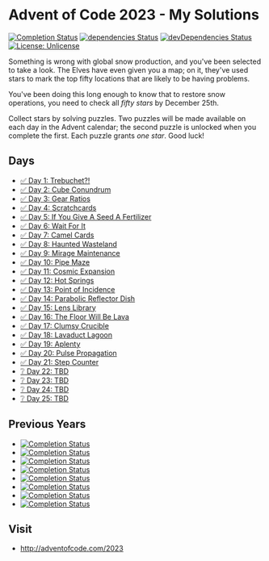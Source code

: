# Advent of Code 2023 - My Solutions
[![Completion Status](https://img.shields.io/endpoint?url=https://raw.githubusercontent.com/staddi99/AdventOfCode/master/.github/badges/completion-2023.json)](https://github.com/staddi99/AdventOfCode/tree/main/2023)
[![dependencies Status](https://status.david-dm.org/gh/staddi99/AdventOfCode.svg)](https://david-dm.org/staddi99/AdventOfCode)
[![devDependencies Status](https://status.david-dm.org/gh/staddi99/AdventOfCode.svg?type=dev)](https://david-dm.org/staddi99/AdventOfCode?type=dev)
[![License: Unlicense](https://img.shields.io/github/license/staddi99/AdventOfCode)](https://raw.githubusercontent.com/staddi99/AdventOfCode/master/LICENSE)

Something is wrong with global snow production, and you've been selected to take a look. The Elves have even given you a map; on it, they've used stars to mark the top fifty locations that are likely to be having problems.

You've been doing this long enough to know that to restore snow operations, you need to check all _fifty stars_ by December 25th.

Collect stars by solving puzzles. Two puzzles will be made available on each day in the Advent calendar; the second puzzle is unlocked when you complete the first. Each puzzle grants _one star_. Good luck!

## Days

*  [✅ Day 1: Trebuchet?!](day_1/)
*  [✅ Day 2: Cube Conundrum](day_2/)
*  [✅ Day 3: Gear Ratios](day_3/)
*  [✅ Day 4: Scratchcards](day_4/)
*  [✅ Day 5: If You Give A Seed A Fertilizer](day_5/)
*  [✅ Day 6: Wait For It](day_6/)
*  [✅ Day 7: Camel Cards](day_7/)
*  [✅ Day 8: Haunted Wasteland](day_8/)
*  [✅ Day 9: Mirage Maintenance](day_9/)
*  [✅ Day 10: Pipe Maze](day_10/)
*  [✅ Day 11: Cosmic Expansion](day_11/)
*  [✅ Day 12: Hot Springs](day_12/)
*  [✅ Day 13: Point of Incidence](day_13/)
*  [✅ Day 14: Parabolic Reflector Dish](day_14/)
*  [✅ Day 15: Lens Library](day_15/)
*  [✅ Day 16: The Floor Will Be Lava](day_16/)
*  [✅ Day 17: Clumsy Crucible](day_17/)
*  [✅ Day 18: Lavaduct Lagoon](day_18/)
*  [✅ Day 19: Aplenty](day_19/)
*  [✅ Day 20: Pulse Propagation](day_20/)
*  [✅ Day 21: Step Counter](day_21/)
*  [❔ Day 22: TBD]()
*  [❔ Day 23: TBD]()
*  [❔ Day 24: TBD]()
*  [❔ Day 25: TBD]()

## Previous Years
*  [![Completion Status](https://img.shields.io/endpoint?url=https://raw.githubusercontent.com/staddi99/AdventOfCode/master/.github/badges/completion-2022.json&label=2022)](https://github.com/staddi99/AdventOfCode/tree/main/2022)
*  [![Completion Status](https://img.shields.io/endpoint?url=https://raw.githubusercontent.com/staddi99/AdventOfCode/master/.github/badges/completion-2021.json&label=2021)](https://github.com/staddi99/AdventOfCode/tree/main/2021)
*  [![Completion Status](https://img.shields.io/endpoint?url=https://raw.githubusercontent.com/staddi99/AdventOfCode/master/.github/badges/completion-2020.json&label=2020)](https://github.com/staddi99/AdventOfCode/tree/main/2020)
*  [![Completion Status](https://img.shields.io/endpoint?url=https://raw.githubusercontent.com/staddi99/AdventOfCode/master/.github/badges/completion-2019.json&label=2019)](https://github.com/staddi99/AdventOfCode/tree/main/2019)
*  [![Completion Status](https://img.shields.io/endpoint?url=https://raw.githubusercontent.com/staddi99/AdventOfCode/master/.github/badges/completion-2018.json&label=2018)](https://github.com/staddi99/AdventOfCode/tree/main/2018)
*  [![Completion Status](https://img.shields.io/endpoint?url=https://raw.githubusercontent.com/staddi99/AdventOfCode/master/.github/badges/completion-2017.json&label=2017)](https://github.com/staddi99/AdventOfCode/tree/main/2017)
*  [![Completion Status](https://img.shields.io/endpoint?url=https://raw.githubusercontent.com/staddi99/AdventOfCode/master/.github/badges/completion-2016.json&label=2016)](https://github.com/staddi99/AdventOfCode/tree/main/2016)
*  [![Completion Status](https://img.shields.io/endpoint?url=https://raw.githubusercontent.com/staddi99/AdventOfCode/master/.github/badges/completion-2015.json&label=2015)](https://github.com/staddi99/AdventOfCode/tree/main/2015)

## Visit
*  http://adventofcode.com/2023